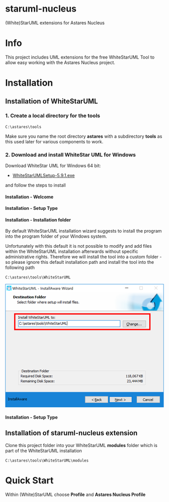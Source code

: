 # staruml-nucleus
(White)StarUML extensions for Astares Nucleus

# Info

This project includes UML extensions for the free WhiteStarUML Tool to allow easy working with the Astares Nucleus project. 

# Installation

## Installation of WhiteStarUML

### 1. Create a local directory for the tools

```
C:\astares\tools
```

Make sure you name the root directory **astares** with a subdirectory **tools** as this used later for various components to work.

### 2. Download and install WhiteStar UML for Windows

Download WhiteStar UML for Windows 64 bit:

- [WhiteStarUMLSetup-5.9.1.exe](https://sourceforge.net/projects/whitestaruml/files/WhiteStarUMLSetup-5.9.1.exe/download)

and follow the steps to install

#### Installation - Welcome

#### Installation - Setup Type

#### Installation - Installation folder

By default WhiteStarUML installation wizard suggests to install the program into the program folder of your Windows system. 



Unfortunately with this default it is not possible to modify and add files within the WhiteStarUML installation afterwards without specific administrative rights. Therefore we will install the tool into a custom folder - so please ignore this default installation path and install the tool into the following path

```
C:\astares\tools\WhiteStarUML
```

![alt text](images/install_whitestart004.png "Custom Installation Folder")

#### Installation - Setup Type


## Installation of staruml-nucleus extension

Clone this project folder into your WhiteStarUML **modules** folder which is part of the WhiteStarUML installation

```
C:\astares\tools\WhiteStarUML\modules
```

# Quick Start

Within (White)StarUML choose **Profile** and **Astares Nucleus Profile** 
